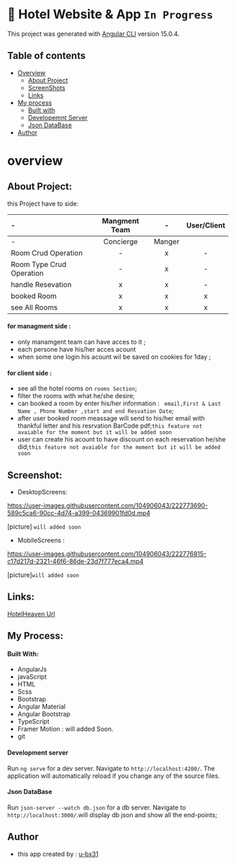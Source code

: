 # 🏨 Hotel Website & App `In Progress`

This project was generated with [Angular CLI](https://github.com/angular/angular-cli) version 15.0.4.

## Table of contents

- [Overview](#overview)
  - [About Project](#about-project)
  - [ScreenShots](#screenshot)
  - [Links](#links)
- [My process](#my-process)
  - [Built with](#built-with)
  - [Developemnt Server](#development-server)
  - [Json DataBase](#json-database)
- [Author](#author)

# overview

## About Project:

this Project have to side:

|-| Mangment Team |-|User/Client  |
|:-----|:-----:|:-----:|:-----:|
|-|   Concierge   | Manger  |    |
|Room Crud Operation |-|x|-|
|Room Type Crud Operation |-|x|-|
|handle Resevation| x | x|-|
|booked Room|x | x | x|
|see All Rooms| x | x | x|


#### for managment side : 
- only manamgent team can have acces to it ;
- each persone have his/her acces acount
- when some one login his acount wil be saved on cookies for 1day ;

#### for client side : 
- see all the hotel rooms on `rooms Section`;
- filter the rooms with what he/she desire;
- can booked a room by enter his/her information : ` email,First & Last Name , Phone Number ,start and end Resvation Date`;
- after user booked room meassage will send to his/her email with thankful letter and his resrvation BarCode pdf;`this feature not avaiable for the moment but it will be added soon`
- user can create his acount to have discount on each reservation he/she did;`this feature not avaiable for the moment but it will be added soon`


## Screenshot:
- DesktopScreens: 

https://user-images.githubusercontent.com/104906043/222773690-589c5ca6-90cc-4d74-a399-04369901fd0d.mp4

[picture] `will added soon`

- MobileScreens :

https://user-images.githubusercontent.com/104906043/222776815-c17d217d-2321-46f6-86de-23d7f777eca4.mp4

[picture]`will added soon`


## Links:
[HotelHeaven Url](hotel-invetory-app.vercel.app)

## My Process:
 #### Built With:
 - AngularJs
 - javaScript
 - HTML
 - Scss
 - Bootstrap
 - Angular Material
 - Angular Bootstrap
 - TypeScript 
 - Framer Motion : will added Soon.
 - git 
 #### Development server
 
  Run `ng serve` for a dev server. Navigate to `http://localhost:4200/`. The application will automatically reload if you change any of the source files.
    
 #### Json DataBase

  Run `json-server --watch db.json` for a db server. Navigate to `http://localhost:3000/`.will display db json and show all the end-points;


## Author 
- this app created by : [u-bx31](https://github.com/u-bx31)






